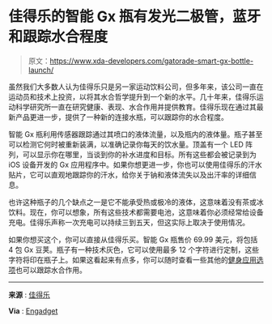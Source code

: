 # 佳得乐的智能 Gx 瓶有发光二极管，蓝牙和跟踪水合程度

> 原文：<https://www.xda-developers.com/gatorade-smart-gx-bottle-launch/>

虽然我们大多数人认为佳得乐只是另一家运动饮料公司，但多年来，该公司一直在运动员和技术上投资，以将其水合哲学提升到一个新的水平。几十年来，佳得乐运动科学研究所一直在研究健康、表现、水合作用并提供教育。佳得乐现在通过其最新产品更进一步，提供了一种新的连接水瓶，可以跟踪你的水合程度。

智能 Gx 瓶利用传感器跟踪通过其喷口的液体流量，以及瓶内的液体量。瓶子甚至可以检测它何时被重新装满，以准确记录你每天的饮水量。顶盖有一个 LED 阵列，可以显示你在哪里，当谈到你的补水进度和目标。所有这些都会被记录到为 iOS 设备开发的 Gx 应用程序中。如果你想更进一步，你也可以使用佳得乐的汗水贴片，它可以直观地跟踪你的汗水，给你关于钠和液体流失以及出汗率的详细信息。

也许这种瓶子的几个缺点之一是它不能承受热或极冷的液体，这意味着没有茶或冰饮料。现在，你可以想象，所有这些技术都需要电池，这意味着你必须经常给设备充电。佳得乐声称一次充电可以持续三到五天，但这实际上取决于使用情况。

如果你想买这个，你可以直接从佳得乐买。智能 Gx 瓶售价 69.99 美元，将包括 4 包 Gx 豆荚。瓶子有一种技术灰色，它可以使用最多 12 个字符进行定制，这些字符将印在瓶子上。如果这看起来有点多，你可以随时查看一些其他的[健身应用选项](https://www.xda-developers.com/best-wear-os-fitness-apps/)也可以跟踪水合作用。

* * *

**来源** : [佳得乐](https://www.gatorade.com/gear/tech/smart-gx-bottle)

**Via** : [Engadget](https://www.engadget.com/gatorade-smart-hydration-bottle-post-workout-recovery-145415956.html)